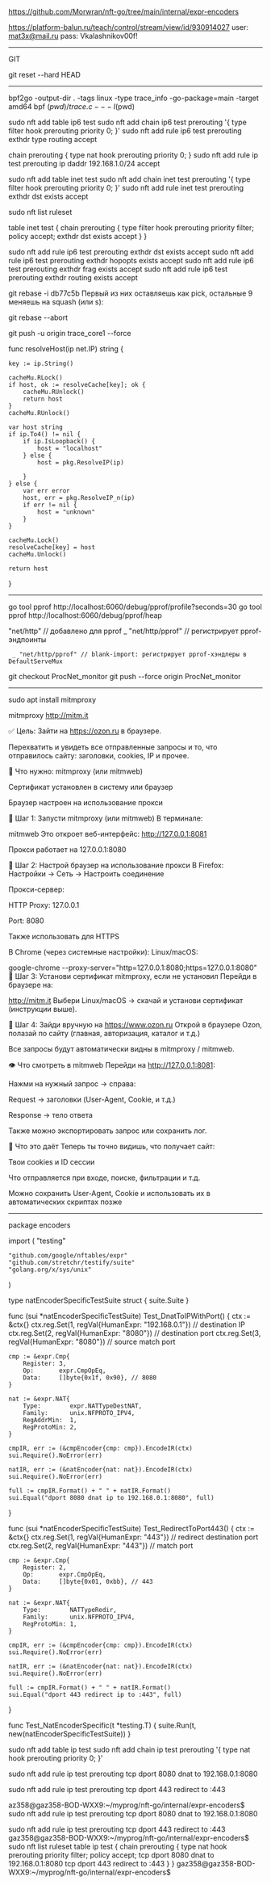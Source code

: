 https://github.com/Morwran/nft-go/tree/main/internal/expr-encoders



https://platform-balun.ru/teach/control/stream/view/id/930914027
user: mat3x@mail.ru
pass: Vkalashnikov00f!

__________________________________________________
GIT

git reset --hard HEAD
____________________________________________________



bpf2go -output-dir . -tags linux -type trace_info -go-package=main -target amd64 bpf $(pwd)/trace.c -- -I$(pwd)



sudo nft add table ip6 test
sudo nft add chain ip6 test prerouting '{ type filter hook prerouting priority 0; }'
sudo nft add rule ip6 test prerouting exthdr type routing accept

chain prerouting {
    type nat hook prerouting priority 0;
}
sudo nft add rule ip test prerouting ip daddr 192.168.1.0/24 accept




sudo nft add table inet test
sudo nft add chain inet test prerouting '{ type filter hook prerouting priority 0; }'
sudo nft add rule inet test prerouting exthdr dst exists accept


sudo nft list ruleset

table inet test {
        chain prerouting {
                type filter hook prerouting priority filter; policy accept;
                exthdr dst exists accept
        }
}


sudo nft add rule ip6 test prerouting exthdr dst exists accept
sudo nft add rule ip6 test prerouting exthdr hopopts exists accept
sudo nft add rule ip6 test prerouting exthdr frag exists accept
sudo nft add rule ip6 test prerouting exthdr routing exists accept



git rebase -i db77c5b 
Первый из них оставляешь как pick, остальные 9 меняешь на squash (или s):

git rebase --abort


git push -u origin trace_core1 --force


func resolveHost(ip net.IP) string {

	key := ip.String()

	cacheMu.RLock()
	if host, ok := resolveCache[key]; ok {
		cacheMu.RUnlock()
		return host
	}
	cacheMu.RUnlock()

	var host string
	if ip.To4() != nil {
		if ip.IsLoopback() {
			host = "localhost"
		} else {
			host = pkg.ResolveIP(ip)

		}
	} else {
		var err error
		host, err = pkg.ResolveIP_n(ip)
		if err != nil {
			host = "unknown"
		}
	}

	cacheMu.Lock()
	resolveCache[key] = host
	cacheMu.Unlock()

	return host
}







_______________________________________________________________________________________________


go tool pprof http://localhost:6060/debug/pprof/profile?seconds=30
go tool pprof http://localhost:6060/debug/pprof/heap



"net/http"      // добавлено для pprof
	_ "net/http/pprof" // регистрирует pprof-эндпоинты

     _ "net/http/pprof" // blank-import: регистрирует pprof-хэндлеры в DefaultServeMux



git checkout ProcNet_monitor
git push --force origin ProcNet_monitor


______________________________________________________________________________________________

sudo apt install mitmproxy

mitmproxy
http://mitm.it




✅ Цель:
Зайти на https://ozon.ru в браузере.

Перехватить и увидеть все отправленные запросы и то, что отправилось сайту: заголовки, cookies, IP и прочее.

🧰 Что нужно:
mitmproxy (или mitmweb)

Сертификат установлен в систему или браузер

Браузер настроен на использование прокси

🔧 Шаг 1: Запусти mitmproxy (или mitmweb)
В терминале:

mitmweb
Это откроет веб-интерфейс: http://127.0.0.1:8081

Прокси работает на 127.0.0.1:8080

🔧 Шаг 2: Настрой браузер на использование прокси
В Firefox:
Настройки → Сеть → Настроить соединение

Прокси-сервер:

HTTP Proxy: 127.0.0.1

Port: 8080

Также использовать для HTTPS

В Chrome (через системные настройки):
Linux/macOS:

google-chrome --proxy-server="http=127.0.0.1:8080;https=127.0.0.1:8080"
🔧 Шаг 3: Установи сертификат mitmproxy, если не установил
Перейди в браузере на:

http://mitm.it
Выбери Linux/macOS → скачай и установи сертификат (инструкции выше).

🔎 Шаг 4: Зайди вручную на https://www.ozon.ru
Открой в браузере Ozon, полазай по сайту (главная, авторизация, каталог и т.д.)

Все запросы будут автоматически видны в mitmproxy / mitmweb.

👁 Что смотреть в mitmweb
Перейди на http://127.0.0.1:8081:

Нажми на нужный запрос → справа:

Request → заголовки (User-Agent, Cookie, и т.д.)

Response → тело ответа

Также можно экспортировать запрос или сохранить лог.

🧠 Что это даёт
Теперь ты точно видишь, что получает сайт:

Твои cookies и ID сессии

Что отправляется при входе, поиске, фильтрации и т.д.

Можно сохранить User-Agent, Cookie и использовать их в автоматических скриптах позже
________________________________________________________________________________




package encoders

import (
	"testing"

	"github.com/google/nftables/expr"
	"github.com/stretchr/testify/suite"
	"golang.org/x/sys/unix"
)

type natEncoderSpecificTestSuite struct {
	suite.Suite
}

func (sui *natEncoderSpecificTestSuite) Test_DnatToIPWithPort() {
	ctx := &ctx{}
	ctx.reg.Set(1, regVal{HumanExpr: "192.168.0.1"}) // destination IP
	ctx.reg.Set(2, regVal{HumanExpr: "8080"})        // destination port
	ctx.reg.Set(3, regVal{HumanExpr: "8080"})        // source match port

	cmp := &expr.Cmp{
		Register: 3,
		Op:       expr.CmpOpEq,
		Data:     []byte{0x1f, 0x90}, // 8080
	}

	nat := &expr.NAT{
		Type:        expr.NATTypeDestNAT,
		Family:      unix.NFPROTO_IPV4,
		RegAddrMin:  1,
		RegProtoMin: 2,
	}

	cmpIR, err := (&cmpEncoder{cmp: cmp}).EncodeIR(ctx)
	sui.Require().NoError(err)

	natIR, err := (&natEncoder{nat: nat}).EncodeIR(ctx)
	sui.Require().NoError(err)

	full := cmpIR.Format() + " " + natIR.Format()
	sui.Equal("dport 8080 dnat ip to 192.168.0.1:8080", full)
}

func (sui *natEncoderSpecificTestSuite) Test_RedirectToPort443() {
	ctx := &ctx{}
	ctx.reg.Set(1, regVal{HumanExpr: "443"}) // redirect destination port
	ctx.reg.Set(2, regVal{HumanExpr: "443"}) // match port

	cmp := &expr.Cmp{
		Register: 2,
		Op:       expr.CmpOpEq,
		Data:     []byte{0x01, 0xbb}, // 443
	}

	nat := &expr.NAT{
		Type:        NATTypeRedir,
		Family:      unix.NFPROTO_IPV4,
		RegProtoMin: 1,
	}

	cmpIR, err := (&cmpEncoder{cmp: cmp}).EncodeIR(ctx)
	sui.Require().NoError(err)

	natIR, err := (&natEncoder{nat: nat}).EncodeIR(ctx)
	sui.Require().NoError(err)

	full := cmpIR.Format() + " " + natIR.Format()
	sui.Equal("dport 443 redirect ip to :443", full)
}

func Test_NatEncoderSpecific(t *testing.T) {
	suite.Run(t, new(natEncoderSpecificTestSuite))
}




sudo nft add table ip test
sudo nft add chain ip test prerouting '{ type nat hook prerouting priority 0; }'

sudo nft add rule ip test prerouting tcp dport 8080 dnat to 192.168.0.1:8080


sudo nft add rule ip test prerouting tcp dport 443 redirect to :443



az358@gaz358-BOD-WXX9:~/myprog/nft-go/internal/expr-encoders$ sudo nft add rule ip test prerouting tcp dport 8080 dnat to 192.168.0.1:8080


sudo nft add rule ip test prerouting tcp dport 443 redirect to :443
gaz358@gaz358-BOD-WXX9:~/myprog/nft-go/internal/expr-encoders$ sudo nft list ruleset
table ip test {
        chain prerouting {
                type nat hook prerouting priority filter; policy accept;
                tcp dport 8080 dnat to 192.168.0.1:8080
                tcp dport 443 redirect to :443
        }
}
gaz358@gaz358-BOD-WXX9:~/myprog/nft-go/internal/expr-encoders$ 


























